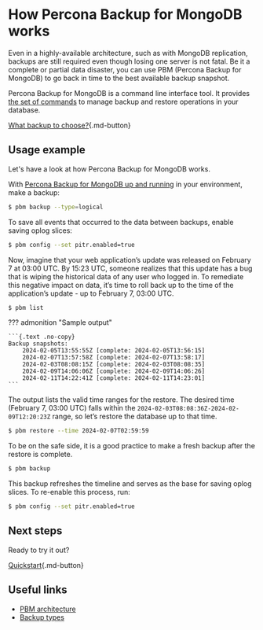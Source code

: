 # How Percona Backup for MongoDB works

Even in a highly-available architecture, such as with MongoDB replication, backups are still required even though losing one server is not fatal. Be it a complete or partial data disaster, you can use PBM (Percona Backup for MongoDB) to go back in time to the best available backup snapshot.

Percona Backup for MongoDB is a command line interface tool. It provides [the set of commands](reference/pbm-commands.md) to manage backup and restore operations in your database.

[What backup to choose?](features/backup-types.md){.md-button}

## Usage example

Let's have a look at how Percona Backup for MongoDB works.

With [Percona Backup for MongoDB up and running](installation.md) in your environment, make a backup:

```{.bash data-prompt="$"}
$ pbm backup --type=logical
```

To save all events that occurred to the data between backups, enable saving oplog slices:

```{.bash data-prompt="$"}
$ pbm config --set pitr.enabled=true
```

Now, imagine that your web application’s update was released on February 7 at 03:00 UTC. By 15:23 UTC, someone realizes that this update has a bug that is wiping the historical data of any user who logged in. To remediate this negative impact on data, it’s time to roll back up to the time of the application’s update - up to February 7, 03:00 UTC.

```{.bash data-prompt="$"}
$ pbm list
```

??? admonition "Sample output"
    
    ```{.text .no-copy}
    Backup snapshots:
        2024-02-05T13:55:55Z [complete: 2024-02-05T13:56:15]
        2024-02-07T13:57:58Z [complete: 2024-02-07T13:58:17]
        2024-02-03T08:08:15Z [complete: 2024-02-03T08:08:35]
        2024-02-09T14:06:06Z [complete: 2024-02-09T14:06:26]
        2024-02-11T14:22:41Z [complete: 2024-02-11T14:23:01]
    ```

The output lists the valid time ranges for the restore. The desired time (February 7, 03:00 UTC) falls within the `2024-02-03T08:08:36Z-2024-02-09T12:20:23Z` range, so let’s restore the database up to that time.

```{.bash data-prompt="$"}
$ pbm restore --time 2024-02-07T02:59:59
```

To be on the safe side, it is a good practice to make a fresh backup after the restore is complete.

```{.bash data-prompt="$"}
$ pbm backup
```

This backup refreshes the timeline and serves as the base for saving oplog slices. To re-enable this process, run:

```{.bash data-prompt="$"}
$ pbm config --set pitr.enabled=true
```

## Next steps

Ready to try it out? 

[Quickstart](installation.md){.md-button}

## Useful links

* [PBM architecture](details/architecture.md)
* [Backup types](features/backup-types.md)
